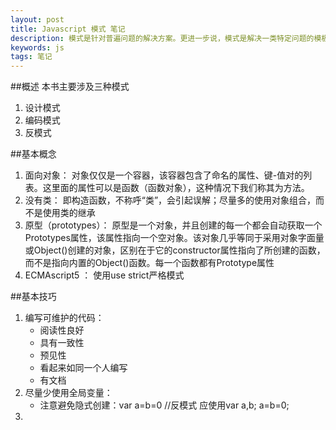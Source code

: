 ```yaml
---
layout: post
title: Javascript 模式 笔记
description: 模式是针对普遍问题的解决方案。更进一步说，模式是解决一类特定问题的模板
keywords: js 
tags: 笔记
---
```


##概述
本书主要涉及三种模式

   1. 设计模式
   2. 编码模式
   3. 反模式

##基本概念

   1. 面向对象：
   对象仅仅是一个容器，该容器包含了命名的属性、键-值对的列表。这里面的属性可以是函数（函数对象），这种情况下我们称其为方法。
   2. 没有类：
   即构造函数，不称呼“类”，会引起误解；尽量多的使用对象组合，而不是使用类的继承
   3. 原型（prototypes）：
   原型是一个对象，并且创建的每一个都会自动获取一个Prototypes属性，该属性指向一个空对象。该对象几乎等同于采用对象字面量或Object()创建的对象，区别在于它的constructor属性指向了所创建的函数，而不是指向内置的Object()函数。每一个函数都有Prototype属性
   4. ECMAscript5 ：
   使用use strict严格模式

##基本技巧

   1. 编写可维护的代码：
      * 阅读性良好
      * 具有一致性
      * 预见性
      * 看起来如同一个人编写
      * 有文档
   2. 尽量少使用全局变量：
      * 注意避免隐式创建：var a=b=0 //反模式
      应使用var a,b; a=b=0;
   3. 




